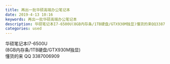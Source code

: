 ```yaml
---
title: 再出一批华硕高端办公笔记本
date: 2019-4-13 10:16
keywords: 再出一批华硕高端办公笔记本
description: 华硕笔记本I7-6500U(8GB内存条/1TB硬盘/GTX930M独显)懂货的来QQ3387006909
categories: used
---
```

<td class="t_f" id="postmessage_3481926">

华硕笔记本I7-6500U<br/>
(8GB内存条/1TB硬盘/GTX930M独显)<br/>
懂货的来 QQ 3387006909<br/>
<img alt="" border="0" class="zoom" data-cf-modified-1cdd2b6f105e2923d7a0dbe7-="" file="http://www.flw.ph/data/appbyme/upload/image/201904/13/oD17P3Hlb48A.jpg" id="aimg_UDqJ5" lazyloadthumb="1" onclick="" onmouseover="" src="http://www.flw.ph/data/appbyme/upload/image/201904/13/oD17P3Hlb48A.jpg"/><br/>
<br/>
<img alt="" border="0" class="zoom" data-cf-modified-1cdd2b6f105e2923d7a0dbe7-="" file="http://www.flw.ph/data/appbyme/upload/image/201904/13/JBB6U693XcXd.jpg" id="aimg_k4AA4" lazyloadthumb="1" onclick="" onmouseover="" src="http://www.flw.ph/data/appbyme/upload/image/201904/13/JBB6U693XcXd.jpg"/><br/>
<br/>
<img alt="" border="0" class="zoom" data-cf-modified-1cdd2b6f105e2923d7a0dbe7-="" file="http://www.flw.ph/data/appbyme/upload/image/201904/13/u4JFkLLf7dx0.jpg" id="aimg_fB271" lazyloadthumb="1" onclick="" onmouseover="" src="http://www.flw.ph/data/appbyme/upload/image/201904/13/u4JFkLLf7dx0.jpg"/><br/>
<br/>
<img alt="" border="0" class="zoom" data-cf-modified-1cdd2b6f105e2923d7a0dbe7-="" file="http://www.flw.ph/data/appbyme/upload/image/201904/13/egWQYZU1Q6RA.jpg" id="aimg_yWZ1y" lazyloadthumb="1" onclick="" onmouseover="" src="http://www.flw.ph/data/appbyme/upload/image/201904/13/egWQYZU1Q6RA.jpg"/><br/>
<br/>
<img alt="" border="0" class="zoom" data-cf-modified-1cdd2b6f105e2923d7a0dbe7-="" file="http://www.flw.ph/data/appbyme/upload/image/201904/13/IfDBdTqJa67L.jpg" id="aimg_jQT1L" lazyloadthumb="1" onclick="" onmouseover="" src="http://www.flw.ph/data/appbyme/upload/image/201904/13/IfDBdTqJa67L.jpg"/><br/>
<br/>
<img alt="" border="0" class="zoom" data-cf-modified-1cdd2b6f105e2923d7a0dbe7-="" file="http://www.flw.ph/data/appbyme/upload/image/201904/13/oBteRFpKwCop.jpg" id="aimg_sfQqH" lazyloadthumb="1" onclick="" onmouseover="" src="http://www.flw.ph/data/appbyme/upload/image/201904/13/oBteRFpKwCop.jpg"/><br/>
<br/>
</td>
